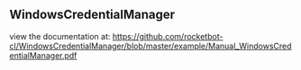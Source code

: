 ## WindowsCredentialManager

 view the documentation at: https://github.com/rocketbot-cl/WindowsCredentialManager/blob/master/example/Manual_WindowsCredentialManager.pdf
